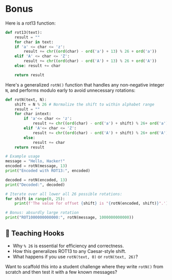 # Bonus

Here is a rot13 function:

```python
def rot13(text): 
    result = "" 
    for char in text: 
    if 'a' <= char <= 'z':
        result += chr((ord(char) - ord('a') + 13) % 26 + ord('a'))
    elif 'A' <= char <= 'Z':
        result += chr((ord(char) - ord('A') + 13) % 26 + ord('A'))
    else: result += char

    return result
```

Here's a generalized `rotN()` function that handles any non-negative integer `N`, and performs modulo early to avoid unnecessary rotations:

```python
def rotN(text, N):
    shift = N % 26 # Normalize the shift to within alphabet range
    result = ""
    for char intext:
        if 'a'<= char <= 'z':
            result += chr((ord(char) - ord('a') + shift) % 26+ ord('a'))
        elif 'A'<= char <= 'Z':
            result += chr((ord(char) - ord('A') + shift) % 26+ ord('A'))
        else:
            result += char
    return result

# Example usage
message = "Hello, Hacker!"
encoded = rotN(message, 13)
print("Encoded with ROT13:", encoded)

decoded = rotN(encoded, 13)
print("Decoded:", decoded)

# Iterate over all lower all 26 possible rotations:
for shift in range(0, 25):
    print(f'The value for offset {shift} is "{rotN(encoded, shift)}".')

# Bonus: absurdly large rotation
print("ROT1000000000000:", rotN(message, 1000000000000))
```

## 🧠 Teaching Hooks

* Why `% 26` is essential for efficiency and correctness.
* How this generalizes ROT13 to any Caesar-style shift.
* What happens if you use `rotN(text, 0)` or `rotN(text, 26)`?

Want to scaffold this into a student challenge where they write `rotN()` from scratch and then test it with a few known messages?
